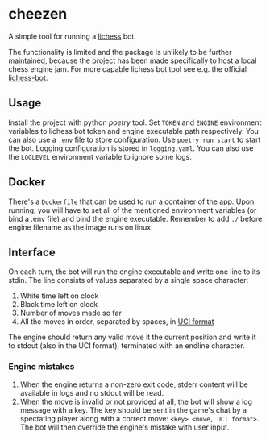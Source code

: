 cheezen
=======

A simple tool for running a [lichess](https://lichess.org/) bot.

The functionality is limited and the package is unlikely to be further maintained, because the project has been made specifically to host a local chess engine jam. For more capable lichess bot tool see e.g. the official [lichess-bot](https://github.com/lichess-bot-devs/lichess-bot).

Usage
-----
Install the project with python *poetry* tool. Set `TOKEN` and `ENGINE` environment variables to lichess bot token and engine executable path respectively. You can also use a `.env` file to store configuration. Use `poetry run start` to start the bot.
Logging configuration is stored in `logging.yaml`. You can also use the `LOGLEVEL` environment variable to ignore some logs.

Docker
------
There's a `Dockerfile` that can be used to run a container of the app. Upon running, you will have to set all of the mentioned environment variables (or bind a .env file) and bind the engine executable. Remember to add `./` before engine filename as the image runs on linux.

Interface
---------
On each turn, the bot will run the engine executable and write one line to its stdin. The line consists of values separated by a single space character:
1. White time left on clock
2. Black time left on clock
3. Number of moves made so far
4. All the moves in order, separated by spaces, in [UCI format](https://en.wikipedia.org/wiki/Universal_Chess_Interface)

The engine should return any valid move it the current position and write it to stdout (also in the UCI format), terminated with an endline character.

### Engine mistakes
1. When the engine returns a non-zero exit code, stderr content will be available in logs and no stdout will be read.
2. When the move is invalid or not provided at all, the bot will show a log message with a key. The key should be sent in the game's chat by a spectating player along with a correct move: `<key> <move, UCI format>`. The bot will then override the engine's mistake with user input.

